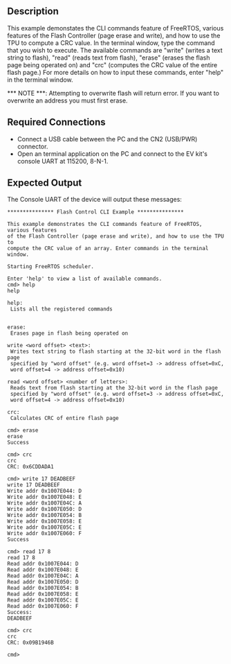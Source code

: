 ## Description

This example demonstates the CLI commands feature of FreeRTOS, various features of the Flash Controller (page erase and write), and how to use the TPU to compute a CRC value. In the terminal window, type the command that you wish to execute. The available commands are "write" (writes a text string to flash), "read" (reads text from flash), "erase" (erases the flash page being operated on) and "crc" (computes the CRC value of the entire flash page.) For more details on how to input these commands, enter "help" in the terminal window.

*** NOTE ***: Attempting to overwrite flash will return error. If you want to overwrite an address you must first erase.

## Required Connections

-   Connect a USB cable between the PC and the CN2 (USB/PWR) connector.
-   Open an terminal application on the PC and connect to the EV kit's console UART at 115200, 8-N-1.

## Expected Output

The Console UART of the device will output these messages:

```
*************** Flash Control CLI Example ***************

This example demonstrates the CLI commands feature of FreeRTOS, various features
of the Flash Controller (page erase and write), and how to use the TPU to
compute the CRC value of an array. Enter commands in the terminal window.

Starting FreeRTOS scheduler.

Enter 'help' to view a list of available commands.
cmd> help
help

help:
 Lists all the registered commands


erase:
 Erases page in flash being operated on

write <word offset> <text>:
 Writes text string to flash starting at the 32-bit word in the flash page
 specified by "word offset" (e.g. word offset=3 -> address offset=0xC,
 word offset=4 -> address offset=0x10)

read <word offset> <number of letters>:
 Reads text from flash starting at the 32-bit word in the flash page
 specified by "word offset" (e.g. word offset=3 -> address offset=0xC,
 word offset=4 -> address offset=0x10)

crc:
 Calculates CRC of entire flash page

cmd> erase
erase
Success

cmd> crc
crc
CRC: 0x6CDDADA1

cmd> write 17 DEADBEEF
write 17 DEADBEEF
Write addr 0x1007E044: D
Write addr 0x1007E048: E
Write addr 0x1007E04C: A
Write addr 0x1007E050: D
Write addr 0x1007E054: B
Write addr 0x1007E058: E
Write addr 0x1007E05C: E
Write addr 0x1007E060: F
Success

cmd> read 17 8
read 17 8
Read addr 0x1007E044: D
Read addr 0x1007E048: E
Read addr 0x1007E04C: A
Read addr 0x1007E050: D
Read addr 0x1007E054: B
Read addr 0x1007E058: E
Read addr 0x1007E05C: E
Read addr 0x1007E060: F
Success:
DEADBEEF

cmd> crc
crc
CRC: 0x09B1946B

cmd>
```